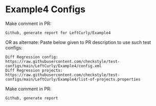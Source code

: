 # Example4 Configs
Make comment in PR:
```
Github, generate report for LeftCurly/Example4
```
OR as alternate:
Paste below given to PR description to use such test configs:
```
Diff Regression config: https://raw.githubusercontent.com/checkstyle/test-configs/main/LeftCurly/Example4/config.xml
Diff Regression projects: https://raw.githubusercontent.com/checkstyle/test-configs/main/LeftCurly/Example4/list-of-projects.properties
```
Make comment in PR:
```
Github, generate report
```
